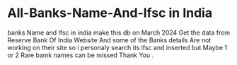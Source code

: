 # All-Banks-Name-And-Ifsc in India
banks Name and Ifsc in india 
make this db on March 2024 Get the data from Reserve Bank Of India Website And some of the Banks details Are not working on their site so i personaly search its ifsc and inserted but Maybe 1 or 2 Rare bamk names can be missed 
Thank You .
